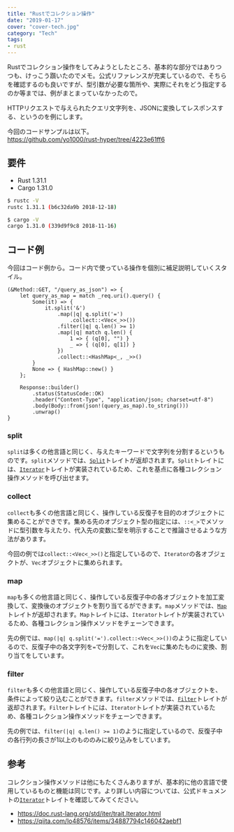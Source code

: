 ```yaml
---
title: "Rustでコレクション操作"
date: "2019-01-17"
cover: "cover-tech.jpg"
category: "Tech"
tags:
- rust
---
```


Rustでコレクション操作をしてみようとしたところ、基本的な部分ではありつつも、けっこう躓いたのでメモ。公式リファレンスが充実しているので、そちらを確認するのも良いですが、型引数が必要な箇所や、実際にそれをどう指定するのか等までは、例がまとまっていなかったので。

HTTPリクエストで与えられたクエリ文字列を、JSONに変換してレスポンスする、というのを例にします。

今回のコードサンプルは以下。<br>
https://github.com/yo1000/rust-hyper/tree/4223e61ff6


## 要件
- Rust 1.31.1
- Cargo 1.31.0

```bash
$ rustc -V
rustc 1.31.1 (b6c32da9b 2018-12-18)

$ cargo -V
cargo 1.31.0 (339d9f9c8 2018-11-16)
```


## コード例
今回はコード例から。コード内で使っている操作を個別に補足説明していくスタイル。

```rust{numberLines:true}
(&Method::GET, "/query_as_json") => {
    let query_as_map = match _req.uri().query() {
        Some(it) => {
            it.split('&')
                .map(|q| q.split('=')
                    .collect::<Vec<_>>())
                .filter(|q| q.len() >= 1)
                .map(|q| match q.len() {
                    1 => { (q[0], "") }
                    _ => { (q[0], q[1]) }
                })
                .collect::<HashMap<_, _>>()
        }
        None => { HashMap::new() }
    };

    Response::builder()
        .status(StatusCode::OK)
        .header("Content-Type", "application/json; charset=utf-8")
        .body(Body::from(json!(query_as_map).to_string()))
        .unwrap()
}
```


### split
`split`は多くの他言語と同じく、与えたキーワードで文字列を分割するというものです。`split`メソッドでは、[`Split`](https://doc.rust-lang.org/std/str/struct.Split.html)トレイトが返却されます。`Split`トレイトには、[`Iterator`](https://doc.rust-lang.org/std/iter/trait.Iterator.html)トレイトが実装されているため、これを基点に各種コレクション操作メソッドを呼び出せます。


### collect
`collect`も多くの他言語と同じく、操作している反復子を目的のオブジェクトに集めることができです。集める先のオブジェクト型の指定には、`::<_>`でメソッドに型引数を与えたり、代入先の変数に型を明示することで推論させるような方法があります。

今回の例では`collect::<Vec<_>>()`と指定しているので、`Iterator`の各オブジェクトが、`Vec`オブジェクトに集められます。


### map
`map`も多くの他言語と同じく、操作している反復子中の各オブジェクトを加工変換して、変換後のオブジェクトを割り当てるができます。`map`メソッドでは、[`Map`](https://doc.rust-lang.org/std/iter/struct.Map.html)トレイトが返却されます。`Map`トレイトには、`Iterator`トレイトが実装されているため、各種コレクション操作メソッドをチェーンできます。

先の例では、`map(|q| q.split('=').collect::<Vec<_>>())`のように指定しているので、反復子中の各文字列を`=`で分割して、これを`Vec`に集めたものに変換、割り当てをしています。


### filter
`filter`も多くの他言語と同じく、操作している反復子中の各オブジェクトを、条件によって絞り込むことができます。`filter`メソッドでは、[`Filter`](https://doc.rust-lang.org/std/iter/struct.Filter.html)トレイトが返却されます。`Filter`トレイトには、`Iterator`トレイトが実装されているため、各種コレクション操作メソッドをチェーンできます。

先の例では、`filter(|q| q.len() >= 1)`のように指定しているので、反復子中の各行列の長さが1以上のもののみに絞り込みをしています。


## 参考
コレクション操作メソッドは他にもたくさんありますが、基本的に他の言語で使用しているものと機能は同じです。より詳しい内容については、公式ドキュメントの[`Iterator`](https://doc.rust-lang.org/std/iter/trait.Iterator.html)トレイトを確認してみてください。

- https://doc.rust-lang.org/std/iter/trait.Iterator.html
- https://qiita.com/lo48576/items/34887794c146042aebf1

